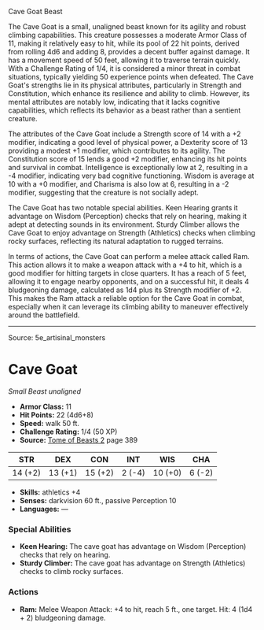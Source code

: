 <MonsterName/>Cave Goat</MonsterName>
<CreatureType/>Beast</CreatureType>

<summary>The Cave Goat is a small, unaligned beast known for its agility and robust climbing capabilities. This creature possesses a moderate Armor Class of 11, making it relatively easy to hit, while its pool of 22 hit points, derived from rolling 4d6 and adding 8, provides a decent buffer against damage. It has a movement speed of 50 feet, allowing it to traverse terrain quickly. With a Challenge Rating of 1/4, it is considered a minor threat in combat situations, typically yielding 50 experience points when defeated. The Cave Goat's strengths lie in its physical attributes, particularly in Strength and Constitution, which enhance its resilience and ability to climb. However, its mental attributes are notably low, indicating that it lacks cognitive capabilities, which reflects its behavior as a beast rather than a sentient creature.</summary>

<detail>

The attributes of the Cave Goat include a Strength score of 14 with a +2 modifier, indicating a good level of physical power, a Dexterity score of 13 providing a modest +1 modifier, which contributes to its agility. The Constitution score of 15 lends a good +2 modifier, enhancing its hit points and survival in combat. Intelligence is exceptionally low at 2, resulting in a -4 modifier, indicating very bad cognitive functioning. Wisdom is average at 10 with a +0 modifier, and Charisma is also low at 6, resulting in a -2 modifier, suggesting that the creature is not socially adept.

The Cave Goat has two notable special abilities. Keen Hearing grants it advantage on Wisdom (Perception) checks that rely on hearing, making it adept at detecting sounds in its environment. Sturdy Climber allows the Cave Goat to enjoy advantage on Strength (Athletics) checks when climbing rocky surfaces, reflecting its natural adaptation to rugged terrains.

In terms of actions, the Cave Goat can perform a melee attack called Ram. This action allows it to make a weapon attack with a +4 to hit, which is a good modifier for hitting targets in close quarters. It has a reach of 5 feet, allowing it to engage nearby opponents, and on a successful hit, it deals 4 bludgeoning damage, calculated as 1d4 plus its Strength modifier of +2. This makes the Ram attack a reliable option for the Cave Goat in combat, especially when it can leverage its climbing ability to maneuver effectively around the battlefield.</detail>



---

Source: 5e_artisinal_monsters

# Cave Goat

*Small* *Beast* *unaligned*

- **Armor Class:** 11
- **Hit Points:** 22 (4d6+8)
- **Speed:** walk 50 ft.
- **Challenge Rating:** 1/4 (50 XP)
- **Source:** [Tome of Beasts 2](https://koboldpress.com/kpstore/product/tome-of-beasts-2-for-5th-edition) page 389

| STR | DEX | CON | INT | WIS | CHA |
| --- | --- | --- | --- | --- | --- |
| 14 (+2) | 13 (+1) | 15 (+2) | 2 (-4) | 10 (+0) | 6 (-2) |

- **Skills:** athletics +4
- **Senses:** darkvision 60 ft., passive Perception 10
- **Languages:** —

### Special Abilities

- **Keen Hearing:** The cave goat has advantage on Wisdom (Perception) checks that rely on hearing.
- **Sturdy Climber:** The cave goat has advantage on Strength (Athletics) checks to climb rocky surfaces.

### Actions

- **Ram:** Melee Weapon Attack: +4 to hit, reach 5 ft., one target. Hit: 4 (1d4 + 2) bludgeoning damage.





